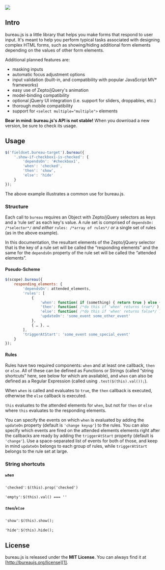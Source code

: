 ![](http://willshown.com/bureaurepo/bureau.long.png)

Intro
-----

bureau.js is a little library that helps you make forms that respond to user input. It's meant to help you perform typical tasks associated with designing complex HTML forms, such as showing/hiding additional form elements depending on the values of other form elements.

Additional planned features are:
+ masking inputs
+ automatic focus adjustment options
+ input validation (built-in, and compatibility with popular JavaScript MV* frameworks)
+ easy use of Zepto/jQuery's animation
+ model-binding compatibility
+ optional jQuery UI integration (i.e. support for sliders, droppables, etc.)
+ thorough mobile compatibility
+ support for `<select multiple="multiple">` elements

**Bear in mind: bureau.js's API is not stable!** When you download a new version, be sure to check its usage.

Usage
-----

```javascript
$('fieldset.bureau-target').bureau({
    '.show-if-checkbox1-is-checked': {
        'dependsOn': '#checkbox1',
        'when': 'checked',
        'then': 'show',
        'else': 'hide'
    }
});
```

The above example illustrates a common use for bureau.js.

### Structure ###

Each call to `bureau` requires an Object with Zepto/jQuery selectors as keys and a ‘rule set’ as each key's value. A rule set is comprised of `dependsOn: /*selector*/` *and either* `rules: /*array of rules*/` *or* a single set of rules (as in the above example).

In this documentation, the resultant elements of the Zepto/jQuery selector that is the key of a rule set will be called the “responding elements” and the same for the `dependsOn` property of the rule set will be called the “attended elements”.

#### Pseudo-Scheme ####

```javascript
$(scope).bureau({
    responding_elements: {
        'dependsOn': attended_elements,
        'rules': [
            {
                'when': function( if (something) { return true } else { return false } ),
                'then': function( /*do this if 'when' returns true*/ ),
                'else': function( /*do this if 'when' returns false*/ ),
                'updateOn': 'some_event some_other_event'
            },
            { … }, …
        ],
        'triggerAtStart': 'some_event some_special_event'
    }
});
```

#### Rules ####

Rules have two required components: `when` and at least one callback, `then` or `else`. All of these can be defined as Functions or Strings (called “string shortcuts” here, see below for which are available), and `when` can also be defined as a Regular Expression (called using `.test($(this).val());`).

When `when` is called and evaluates to `true`, the `then` callback is executed, otherwise the `else` callback is executed.

`this` evaluates to the attended elements for `when`, but not for `then` or `else` where `this` evaluates to the responding elements.

You can specify the events on which `when` is evaluated by adding the `updateOn` property (default is `'change keyup'`) to the rules. You can also specify which events are fired on the attended elements elements right after the callbacks are ready by adding the `triggerAtStart` property (default is `'change'`). Use a space-separated list of events for both of those, and keep in mind `updateOn` belongs to each group of rules, while `triggerAtStart` belongs to the rule set at large.

### String shortcuts ###

##### `when` #####

`'checked'`: `$(this).prop('checked')`

`'empty'`: `$(this).val() === ''`

##### `then`/`else` #####

`'show'`: `$(this).show();`

`'hide'`: `$(this).hide();`

License
-------
bureau.js is released under the **MIT License**. You can always find it at [http://bureaujs.org/license][1].

[1]: http://bureaujs.org/license